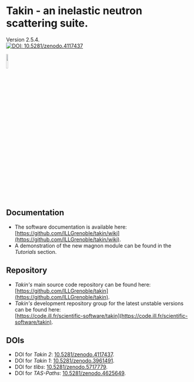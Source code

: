 # Takin - an inelastic neutron scattering suite.
Version 2.5.4.  
[![DOI: 10.5281/zenodo.4117437](https://zenodo.org/badge/DOI/10.5281/zenodo.4117437.svg)](https://doi.org/10.5281/zenodo.4117437)

<img src="https://raw.githubusercontent.com/ILLGrenoble/takin/master/data/res/icons/takin.svg" width="10%" height="10%" title="Logo" alt="">


## Documentation
- The software documentation is available here:  
  [https://github.com/ILLGrenoble/takin/wiki](https://github.com/ILLGrenoble/takin/wiki).
- A demonstration of the new magnon module can be found in the *Tutorials* section.


## Repository
- *Takin's* main source code repository can be found here:  
  [https://github.com/ILLGrenoble/takin](https://github.com/ILLGrenoble/takin).
- *Takin's* development repository group for the latest unstable versions can be found here:  
  [https://code.ill.fr/scientific-software/takin](https://code.ill.fr/scientific-software/takin).


## DOIs
- DOI for *Takin 2*: [10.5281/zenodo.4117437](https://dx.doi.org/10.5281/zenodo.4117437).  
- DOI for *Takin 1*: [10.5281/zenodo.3961491](https://dx.doi.org/10.5281/zenodo.3961491).  
- DOI for *tlibs*: [10.5281/zenodo.5717779](https://doi.org/10.5281/zenodo.5717779).  
- DOI for *TAS-Paths*: [10.5281/zenodo.4625649](https://doi.org/10.5281/zenodo.4625649).  
